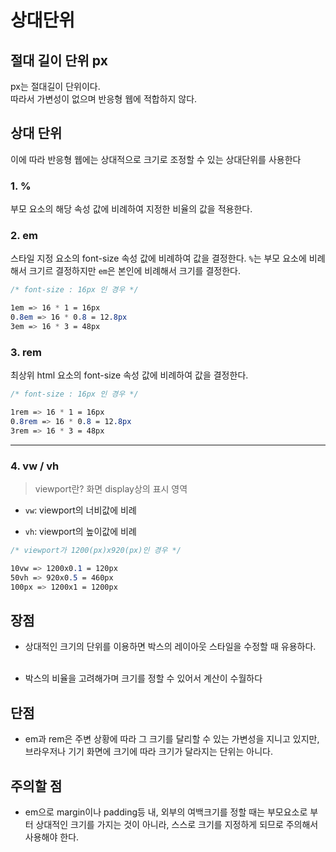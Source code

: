 # 상대단위

## 절대 길이 단위 px

px는 절대길이 단위이다.<br>
따라서 가변성이 없으며 반응형 웹에 적합하지 않다.<br>

## 상대 단위

이에 따라 반응형 웹에는 상대적으로 크기로 조정할 수 있는 상대단위를 사용한다<br>

### 1. %

부모 요소의 해당 속성 값에 비례하여 지정한 비율의 값을 적용한다.

### 2. em

스타일 지정 요소의 font-size 속성 값에 비례하여 값을 결정한다.
`%`는 부모 요소에 비례해서 크기르 결정하지만 `em`은 본인에 비례해서 크기를 결정한다.

```css
/* font-size : 16px 인 경우 */

1em => 16 * 1 = 16px
0.8em => 16 * 0.8 = 12.8px
3em => 16 * 3 = 48px
```

### 3. rem

최상위 html 요소의 font-size 속성 값에 비례하여 값을 결정한다.

```css
/* font-size : 16px 인 경우 */

1rem => 16 * 1 = 16px
0.8rem => 16 * 0.8 = 12.8px
3rem => 16 * 3 = 48px
```

---

### 4. vw / vh

> viewport란? 화면 display상의 표시 영역

- `vw`: viewport의 너비값에 비례

* `vh`: viewport의 높이값에 비례

```css
/* viewport가 1200(px)x920(px)인 경우 */

10vw => 1200x0.1 = 120px
50vh => 920x0.5 = 460px
100px => 1200x1 = 1200px
```

## 장점

- 상대적인 크기의 단위를 이용하면 박스의 레이아웃 스타일을 수정할 때 유용하다.<br><br>

- 박스의 비율을 고려해가며 크기를 정할 수 있어서 계산이 수월하다

## 단점

- em과 rem은 주변 상황에 따라 그 크기를 달리할 수 있는 가변성을 지니고 있지만, 브라우저나 기기 화면에 크기에 따라 크기가 달라지는 단위는 아니다.

## 주의할 점

- em으로 margin이나 padding등 내, 외부의 여백크기를 정할 때는 부모요소로 부터 상대적인 크기를 가지는 것이 아니라, 스스로 크기를 지정하게 되므로 주의해서 사용해야 한다.
